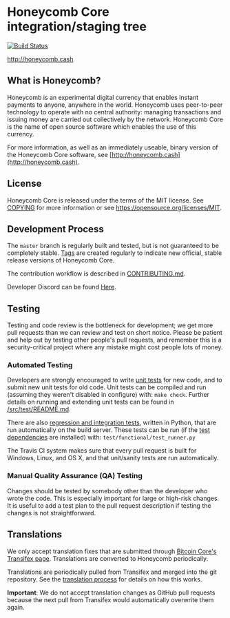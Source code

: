 Honeycomb Core integration/staging tree
=====================================

[![Build Status](https://travis-ci.org/honeycomb-project/honeycomb.svg?branch=master)](https://travis-ci.org/honeycomb-project/honeycomb)

http://honeycomb.cash

What is Honeycomb?
----------------

Honeycomb is an experimental digital currency that enables instant payments to
anyone, anywhere in the world. Honeycomb uses peer-to-peer technology to operate
with no central authority: managing transactions and issuing money are carried
out collectively by the network. Honeycomb Core is the name of open source
software which enables the use of this currency.

For more information, as well as an immediately useable, binary version of
the Honeycomb Core software, see 
[http://honeycomb.cash](http://honeycomb.cash).

License
-------

Honeycomb Core is released under the terms of the MIT license. See [COPYING](COPYING) for more
information or see https://opensource.org/licenses/MIT.

Development Process
-------------------

The `master` branch is regularly built and tested, but is not guaranteed to be
completely stable. 
[Tags](https://github.com/honeycomb-project/honeycomb/tags) are created
regularly to indicate new official, stable release versions of Honeycomb Core.

The contribution workflow is described in [CONTRIBUTING.md](CONTRIBUTING.md).

Developer Discord can be found [Here](https://discord.gg/73ZYBWS).

Testing
-------

Testing and code review is the bottleneck for development; we get more pull
requests than we can review and test on short notice. Please be patient and help out by testing
other people's pull requests, and remember this is a security-critical project where any mistake might cost people
lots of money.

### Automated Testing

Developers are strongly encouraged to write [unit tests](src/test/README.md) for new code, and to
submit new unit tests for old code. Unit tests can be compiled and run
(assuming they weren't disabled in configure) with: `make check`. Further details on running
and extending unit tests can be found in [/src/test/README.md](/src/test/README.md).

There are also [regression and integration tests](/test), written
in Python, that are run automatically on the build server.
These tests can be run (if the [test dependencies](/test) are installed) with: `test/functional/test_runner.py`

The Travis CI system makes sure that every pull request is built for Windows, Linux, and OS X, and that unit/sanity tests are run automatically.

### Manual Quality Assurance (QA) Testing

Changes should be tested by somebody other than the developer who wrote the
code. This is especially important for large or high-risk changes. It is useful
to add a test plan to the pull request description if testing the changes is
not straightforward.

Translations
------------

We only accept translation fixes that are submitted through [Bitcoin Core's Transifex page](https://www.transifex.com/projects/p/bitcoin/).
Translations are converted to Honeycomb periodically.

Translations are periodically pulled from Transifex and merged into the git repository. See the
[translation process](doc/translation_process.md) for details on how this works.

**Important**: We do not accept translation changes as GitHub pull requests because the next
pull from Transifex would automatically overwrite them again.
